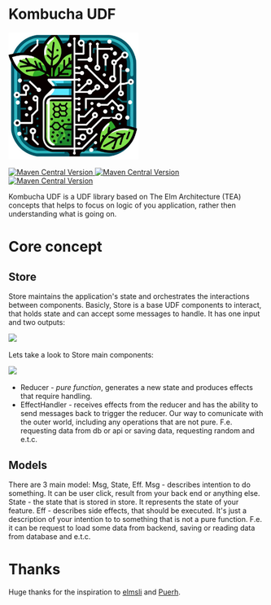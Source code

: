# Kombucha UDF

<img src=".idea/icon.png" width=256>

[![Maven Central Version](https://img.shields.io/maven-central/v/io.github.ikarenkov/kombucha-core?label=kombucha-core&labelColor=005464&color=82e24c)
](https://central.sonatype.com/artifact/io.github.ikarenkov/kombucha-core)
[![Maven Central Version](https://img.shields.io/maven-central/v/io.github.ikarenkov/kombucha-test?label=kombucha-test&labelColor=005464&color=82e24c)](https://central.sonatype.com/artifact/io.github.ikarenkov/kombucha-test)
[![Maven Central Version](https://img.shields.io/maven-central/v/io.github.ikarenkov/kombucha-ui-adapter?label=kombucha-ui-adapter&labelColor=005464&color=82e24c)
](https://central.sonatype.com/artifact/io.github.ikarenkov/kombucha-ui-adapter)

Kombucha UDF is a UDF library based on The Elm Architecture (TEA) concepts that helps to focus on logic of you application, rather then understanding
what is going on.

# Core concept

## Store

Store maintains the application's state and orchestrates the interactions between components.
Basicly, Store is a base UDF components to interact, that holds state and can accept some messages to handle. It has one input and two outputs:

<img src="https://github.com/ikarenkov/Kombucha-UDF/assets/17216532/09fff09b-f7f9-42c9-ab73-ce3f2f25fb9a" width="600">

Lets take a look to Store main components:

<img src="https://github.com/ikarenkov/Kombucha-UDF/assets/17216532/9669c03c-2d9d-4610-a30a-58619a4bcfb7" width="600">

* Reducer - *pure function*, generates a new state and produces effects that require handling. 
* EffectHandler - receives effects from the reducer and has the ability to send messages back to trigger the reducer. Our way to comunicate with the outer world, including any operations that are not pure. F.e. requesting data from db or api or saving data, requesting random and e.t.c.

## Models

There are 3 main model: Msg, State, Eff.
Msg - describes intention to do something. It can be user click, result from your back end or anything else.
State - the state that is stored in store. It represents the state of your feature.
Eff - describes side effects, that should be executed. It's just a description of your intention to to something that is not a pure function. F.e. it
can be request to load some data from backend, saving or reading data from database and e.t.c.

# Thanks

Huge thanks for the inspiration to [elmsli](https://github.com/vivid-money/elmslie) and [Puerh](https://github.com/Mishkun/Puerh).
